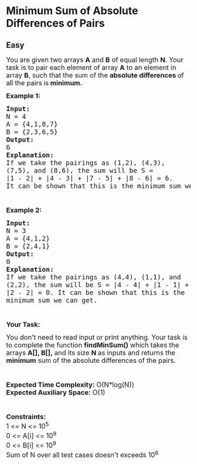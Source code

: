# Minimum Sum of Absolute Differences of Pairs
## Easy 
<div class="problem-statement">
                <p></p><p><span style="font-size:18px">You are given two arrays <strong>A</strong>&nbsp;and <strong>B</strong>&nbsp;of equal length <strong>N</strong>. Your task is to pair each element of array <strong>A</strong>&nbsp;to an element in array <strong>B</strong>, such that the sum&nbsp;of the&nbsp;<strong>absolute differences </strong>of all the pairs<strong> </strong>is<strong> minimum.</strong></span></p>

<p><span style="font-size:18px"><strong>Example 1:</strong></span></p>

<pre style="position: relative;"><span style="font-size:18px"><strong>Input:</strong></span>
<span style="font-size:18px">N = 4</span>
<span style="font-size:18px">A = {4,1,8,7}</span>
<span style="font-size:18px">B = {2,3,6,5}</span>
<span style="font-size:18px"><strong>Output:</strong></span>
<span style="font-size:18px">6</span>
<strong><span style="font-size:18px">Explanation:</span></strong>
<span style="font-size:18px">If we take the pairings as (1,2), (4,3),
(7,5), and (8,6), the sum will be S =
|1 - 2| + |4 - 3| + |7 - 5| + |8 - 6| = 6.
It can be shown that this is the minimum sum we can get.</span>
<div class="open_grepper_editor" title="Edit &amp; Save To Grepper"></div></pre>

<p>&nbsp;</p>

<p><span style="font-size:18px"><strong>Example 2:</strong></span></p>

<pre style="position: relative;"><span style="font-size:18px"><strong>Input:</strong></span>
<span style="font-size:18px">N = 3</span>
<span style="font-size:18px">A = {4,1,2}</span>
<span style="font-size:18px">B = {2,4,1}</span>
<span style="font-size:18px"><strong>Output:</strong></span>
<span style="font-size:18px">0</span>
<strong><span style="font-size:18px">Explanation:</span></strong>
<span style="font-size:18px">If we take the pairings as (4,4), (1,1), and
(2,2), the sum will be S = |4 - 4| + |1 - 1| +
|2 - 2| = 0. It can be shown that this is the
minimum sum we can get.</span><div class="open_grepper_editor" title="Edit &amp; Save To Grepper"></div></pre>

<p>&nbsp;</p>

<p><span style="font-size:18px"><strong>Your Task:</strong></span></p>

<p><span style="font-size:18px">You don't need to read input or print anything. Your task is to complete the function <strong>findMinSum()</strong>&nbsp;which takes the arrays&nbsp;<strong>A[], B[],</strong>&nbsp;and its size <strong>N&nbsp;</strong>as inputs and returns the <strong>minimum</strong> sum of the absolute differences of the pairs.</span></p>

<p>&nbsp;</p>

<p><span style="font-size:18px"><strong>Expected Time Complexity:</strong>&nbsp;O(N*log(N))<br>
<strong>Expected Auxiliary Space:</strong>&nbsp;O(1)</span></p>

<p>&nbsp;</p>

<p><span style="font-size:18px"><strong>Constraints:</strong></span><br>
<span style="font-size:18px">1 &lt;= N&nbsp;&lt;= 10<sup>5</sup><br>
0 &lt;= A[i] &lt;= 10<sup>9</sup><br>
0 &lt;= B[i] &lt;= 10<sup>9</sup><br>
Sum of N over all test cases doesn't exceeds 10<sup>6</sup></span></p>
 <p></p>
            </div>